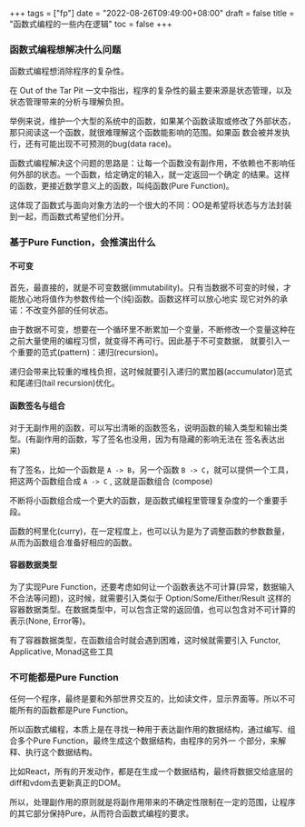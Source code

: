 +++
tags = ["fp"]
date = "2022-08-26T09:49:00+08:00"
draft = false
title = "函数式编程的一些内在逻辑"
toc = false
+++

### 函数式编程想解决什么问题

函数式编程想消除程序的复杂性。

在 Out of the Tar Pit 一文中指出，程序的复杂性的最主要来源是状态管理，以及状态管理带来的分析与理解负担。

举例来说，维护一个大型的系统中的函数，如果某个函数读取或修改了外部状态，那只阅读这一个函数，就很难理解这个函数能影响的范围。如果函
数会被并发执行，还有可能出现不可预测的bug(data race)。

函数式编程解决这个问题的思路是：让每一个函数没有副作用，不依赖也不影响任何外部的状态。一个函数，给定确定的输入，就一定返回一个确定
的结果。这样的函数，更接近数学意义上的函数，叫纯函数(Pure Function)。

这体现了函数式与面向对象方法的一个很大的不同：OO是希望将状态与方法封装到一起，而函数式希望他们分开。

### 基于Pure Function，会推演出什么

#### 不可变

首先，最直接的，就是不可变数据(immutability)。只有当数据不可变的时候，才能放心地将值作为参数传给一个(纯)函数。函数这样可以放心地实
现它对外的承诺：不改变外部的任何状态。

由于数据不可变，想要在一个循环里不断累加一个变量，不断修改一个变量这种在之前大量使用的编程习惯，就变得不再可行。因此基于不可变数据，
就要引入一个重要的范式(pattern)：递归(recursion)。

递归会带来比较重的堆栈负担，这时候就要引入递归的累加器(accumulator)范式和尾递归(tail recursion)优化。

#### 函数签名与组合

对于无副作用的函数，可以写出清晰的函数签名，说明函数的输入类型和输出类型。(有副作用的函数，写了签名也没用，因为有隐藏的影响无法在
签名表达出来)

有了签名，比如一个函数是 `A -> B`，另一个函数 `B -> C`，就可以提供一个工具，把这两个函数组合成 `A -> C` , 这就是函数组合 (compose)

不断将小函数组合成一个更大的函数，是函数式编程里管理复杂度的一个重要手段。

函数的柯里化(curry)，在一定程度上，也可以认为是为了调整函数的参数数量，从而为函数组合准备好相应的函数。

#### 容器数据类型

为了实现Pure Function，还要考虑如何让一个函数表达不可计算(异常，数据输入不合法等问题)，这时候，就需要引入类似于
Option/Some/Either/Result 这样的容器数据类型。在数据类型中，可以包含正常的返回值，也可以包含对不可计算的表示(None, Error等)。

有了容器数据类型，在函数组合时就会遇到困难，这时候就需要引入 Functor, Applicative, Monad这些工具

### 不可能都是Pure Function

任何一个程序，最终是要和外部世界交互的，比如读文件，显示界面等。所以不可能所有的函数都是Pure Function。

所以函数式编程，本质上是在寻找一种用于表达副作用的数据结构，通过编写、组合多个Pure Function，最终生成这个数据结构，由程序的另外一
个部分，来解释、执行这个数据结构。

比如React，所有的开发动作，都是在生成一个数据结构，最终将数据交给底层的diff和vdom去更新真正的DOM。

所以，处理副作用的原则就是将副作用带来的不确定性限制在一定的范围，让程序的其它部分保持Pure，从而符合函数式编程的要求。

